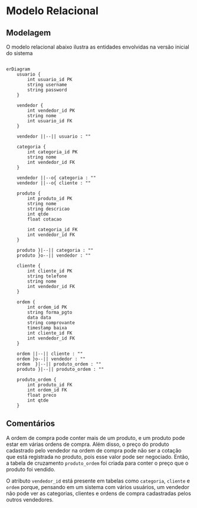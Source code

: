 # Modelo Relacional

## Modelagem

O modelo relacional abaixo ilustra as entidades envolvidas na versão inicial do sistema

```mermaid

erDiagram
    usuario {
        int usuario_id PK
        string username
        string password
    }

    vendedor {
        int vendedor_id PK
        string nome
        int usuario_id FK
    }

    vendedor ||--|| usuario : ""

    categoria {
        int categoria_id PK
        string nome
        int vendedor_id FK
    }

    vendedor ||--o{ categoria : ""
    vendedor ||--o{ cliente : ""

    produto {
        int produto_id PK
        string nome
        string descricao
        int qtde
        float cotacao

        int categoria_id FK
        int vendedor_id FK
    }

    produto }|--|| categoria : ""
    produto }o--|| vendedor : ""

    cliente {
        int cliente_id PK
        string telefone
        string nome
        int vendedor_id FK
    }

    ordem {
        int ordem_id PK
        string forma_pgto
        data data
        string comprovante
        timestamp baixa
        int cliente_id FK
        int vendedor_id FK
    }

    ordem ||--|| cliente : ""
    ordem }o--|| vendedor : ""
    ordem  }|--|| produto_ordem : ""
    produto }|--|| produto_ordem : ""

    produto_ordem {
        int produto_id FK
        int ordem_id FK
        float preco
        int qtde
    }
```

## Comentários

A ordem de compra pode conter mais de um produto, e um produto pode estar em várias ordens de compra. Além disso, o preço do produto cadastrado pelo vendedor na ordem de compra pode não ser a cotação que está registrada no produto, pois esse valor pode ser negociado. Então, a tabela de cruzamento `produto_ordem` foi criada para conter o preço que o produto foi vendido.

O atributo `vendedor_id` está presente em tabelas como `categoria`, `cliente` e `ordem` porque, pensando em um sistema com vários usuários, um vendedor não pode ver as categorias, clientes e ordens de compra cadastradas pelos outros vendedores.
